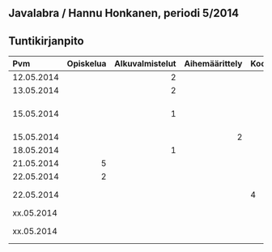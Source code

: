 ## Javalabra / Hannu Honkanen, periodi 5/2014

## Tuntikirjanpito
| Pvm        | Opiskelua | Alkuvalmistelut | Aihemäärittely | Koodaus | Testaus | Muu | KOMMENTTI |
| :----------| --------: | --------------: | -------------: | :------ | :------ | :-- | :-------- |
| 12.05.2014 |           | 2               |                |         |         |     | aloitusluento  |
| 13.05.2014 |           | 2               |                |         |         |     | git/java-projekti |
| 15.05.2014 |           | 1               |                |         |         |     | md-opiskelua/tuntikirjanpidon aloitus |
| 15.05.2014 |           |                 | 2              |         |         |     | alustava aihemäärittely |
| 18.05.2014 |           | 1               |                |         |         |     | viikon 2 ohjeiden luku |
| 21.05.2014 | 5         |                 |                |         |         |     | ohja- ym. kertausta |
| 22.05.2014 | 2         |                 |                |         |         |     | git/java-projekti uusiksi |
| 22.05.2014 |           |                 |                | 4       |         |     | ensimmäisiä toiminnallisuuksia |
| xx.05.2014 |           |                 |                |         | 1       |     | ensimmäisiä unit-testejä |
| xx.05.2014 |           |                 |                |         |         | 1   | skannerin kanssa sähläämistä |
